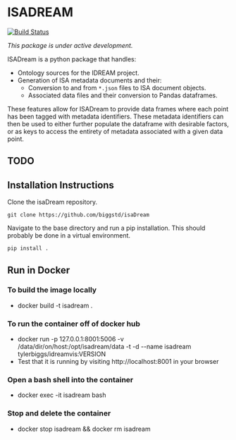 # ISADREAM

[![Build Status](https://travis-ci.org/biggstd/isadream.svg?branch=master)](https://travis-ci.org/biggstd/isadream)

_This package is under active development._

ISADream is a python package that handles:
* Ontology sources for the IDREAM project.
* Generation of ISA metadata documents and their:
	* Conversion to and from `*.json` files to ISA document objects.
	* Associated data files and their conversion to Pandas dataframes.

These features allow for ISADream to provide data frames where each point
has been tagged with metadata identifiers. These metadata identifiers can
then be used to either further populate the dataframe with desirable factors,
or as keys to access the entirety of metadata associated with a given
data point.


## TODO



## Installation Instructions

Clone the isaDream repository.

```
git clone https://github.com/biggstd/isaDream
```

Navigate to the base directory and run a pip installation.
This should probably be done in a virtual environment.

```
pip install .
```

## Run in Docker

### To build the image locally
- docker build -t isadream .

### To run the container off of docker hub
- docker run -p 127.0.0.1:8001:5006 -v /data/dir/on/host:/opt/isadream/data -t -d --name isadream tylerbiggs/idreamvis:VERSION
- Test that it is running by visiting http://localhost:8001 in your browser

### Open a bash shell into the container
- docker exec -it isadream bash

### Stop and delete the container
- docker stop isadream && docker rm isadream
